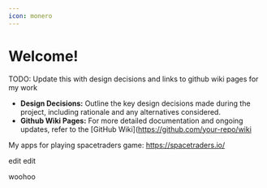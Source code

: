```yaml
---
icon: monero
---
```


# Welcome!

TODO: Update this with design decisions and links to github wiki pages for my work&#x20;

* **Design Decisions:** Outline the key design decisions made during the project, including rationale and any alternatives considered.
* **Github Wiki Pages:** For more detailed documentation and ongoing updates, refer to the \[GitHub Wiki]\(https://github.com/your-repo/wiki

My apps for playing spacetraders game: https://spacetraders.io/

edit edit

woohoo
